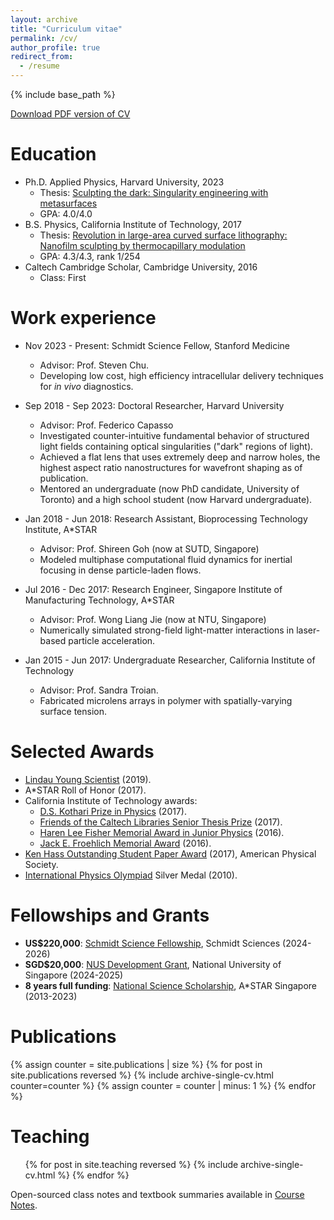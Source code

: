 ```yaml
---
layout: archive
title: "Curriculum vitae"
permalink: /cv/
author_profile: true
redirect_from:
  - /resume
---
```


{% include base_path %}

[Download PDF version of CV](https://danlimsw.github.io/files/20241226_CV.pdf)

Education
======
* Ph.D. Applied Physics, Harvard University, 2023
  * Thesis: [Sculpting the dark: Singularity engineering with metasurfaces](https://www.proquest.com/docview/2892615112/fulltextPDF/6CD9A7EFBA8C4A6FPQ/)
  * GPA: 4.0/4.0
* B.S. Physics, California Institute of Technology, 2017
  * Thesis: [Revolution in large-area curved surface lithography: Nanofilm sculpting by thermocapillary modulation](https://thesis.library.caltech.edu/10176/)
  * GPA: 4.3/4.3, rank 1/254
* Caltech Cambridge Scholar, Cambridge University, 2016
  * Class: First

Work experience
======
* Nov 2023 - Present: Schmidt Science Fellow, Stanford Medicine
  * Advisor: Prof. Steven Chu.
  * Developing low cost, high efficiency intracellular delivery techniques for *in vivo* diagnostics.

* Sep 2018 - Sep 2023: Doctoral Researcher, Harvard University
  * Advisor: Prof. Federico Capasso
  * Investigated counter-intuitive fundamental behavior of structured light fields containing optical singularities ("dark" regions of light).
  * Achieved a flat lens that uses extremely deep and narrow holes, the highest aspect ratio nanostructures for wavefront shaping as of publication.
  * Mentored an undergraduate (now PhD candidate, University of Toronto) and a high school student (now Harvard undergraduate).

* Jan 2018 - Jun 2018: Research Assistant, Bioprocessing Technology Institute, A*STAR
  * Advisor: Prof. Shireen Goh (now at SUTD, Singapore)
  * Modeled multiphase computational fluid dynamics for inertial focusing in dense particle-laden flows.
 
* Jul 2016 - Dec 2017: Research Engineer, Singapore Institute of Manufacturing Technology, A*STAR
  * Advisor: Prof. Wong Liang Jie (now at NTU, Singapore)
  * Numerically simulated strong-field light-matter interactions in laser-based particle acceleration.
 
* Jan 2015 - Jun 2017: Undergraduate Researcher, California Institute of Technology
  * Advisor: Prof. Sandra Troian.
  * Fabricated microlens arrays in polymer with spatially-varying surface tension.
 
Selected Awards
======
* [Lindau Young Scientist](https://www.lindau-nobel.org/) (2019).
* A*STAR Roll of Honor (2017).
* California Institute of Technology awards: 
  * [D.S. Kothari Prize in Physics](https://pma.caltech.edu/research-and-academics/physics/physics-prizes-awards/ds-kothari-prize-winners) (2017).
  * [Friends of the Caltech Libraries Senior Thesis Prize](https://library.caltech.edu/events/senior-thesis-prize) (2017).
  * [Haren Lee Fisher Memorial Award in Junior Physics](https://pma.caltech.edu/research-and-academics/physics/physics-prizes-awards/haren-lee-fisher-memorial-award-in-junior-physics-winners) (2016).
  * [Jack E. Froehlich Memorial Award](https://deans.caltech.edu/Grants_Funding/Froehlich) (2016).
* [Ken Hass Outstanding Student Paper Award](https://engage.aps.org/fiap/honors/prizes-awards/hass) (2017), American Physical Society.
* [International Physics Olympiad](https://ipho-unofficial.org/countries/SGP/individual) Silver Medal (2010). 

Fellowships and Grants
=====
- **US$220,000**: [Schmidt Science Fellowship](https://schmidtsciencefellows.org/), Schmidt Sciences (2024-2026)  
- **SGD$20,000**: [NUS Development Grant](https://www.nus.edu.sg/careers/nus-programmes/nus-programmes-scholarships/), National University of Singapore (2024-2025)  
- **8 years full funding**: [National Science Scholarship](https://www.a-star.edu.sg/Scholarships/for-undergraduate-studies/national-science-scholarship-bs), A*STAR Singapore (2013-2023)

Publications
======
{% assign counter = site.publications | size %} <!-- Initialize counter -->
{% for post in site.publications reversed %}
  {% include archive-single-cv.html counter=counter %} <!-- Pass counter to the include -->
  {% assign counter = counter | minus: 1 %} <!-- Decrement counter -->
{% endfor %}

  
Teaching
======
  <ul>{% for post in site.teaching reversed %}
    {% include archive-single-cv.html %}
  {% endfor %}</ul>

  Open-sourced class notes and textbook summaries available in [Course Notes](/coursenotes).
  

